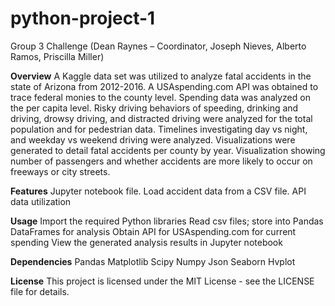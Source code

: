 # python-project-1
Group 3 Challenge (Dean Raynes – Coordinator, Joseph Nieves, Alberto Ramos, Priscilla Miller)

**Overview**
A Kaggle data set was utilized to analyze fatal accidents in the state of Arizona from 2012-2016. A USAspending.com API was obtained to trace federal monies to the county level. Spending data was analyzed on the per capita level. Risky driving behaviors of speeding, drinking and driving, drowsy driving, and distracted driving were analyzed for the total population and for pedestrian data. Timelines investigating day vs night, and weekday vs weekend driving were analyzed. Visualizations were generated to detail fatal accidents per county by year. Visualization showing number of passengers and whether accidents are more likely to occur on freeways or city streets.

**Features**
Jupyter notebook file.
Load accident data from a CSV file.
API data utilization

**Usage**
Import the required Python libraries 
Read csv files; store into Pandas DataFrames for analysis
Obtain API for USAspending.com for current spending
View the generated analysis results in Jupyter notebook

**Dependencies**
Pandas
Matplotlib
Scipy
Numpy
Json
Seaborn 
Hvplot 

**License**
This project is licensed under the MIT License - see the LICENSE file for details. 

